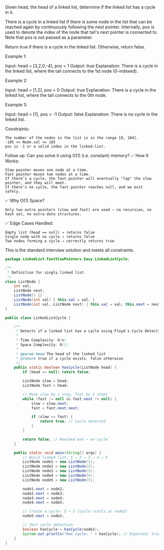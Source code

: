 Given head, the head of a linked list, determine if the linked list has a cycle in it.

There is a cycle in a linked list if there is some node in the list that can be reached again by continuously following the next pointer. Internally, pos is used to denote the index of the node that tail's next pointer is connected to. Note that pos is not passed as a parameter.

Return true if there is a cycle in the linked list. Otherwise, return false.

 

Example 1:

Input: head = [3,2,0,-4], pos = 1
Output: true
Explanation: There is a cycle in the linked list, where the tail connects to the 1st node (0-indexed).

Example 2:

Input: head = [1,2], pos = 0
Output: true
Explanation: There is a cycle in the linked list, where the tail connects to the 0th node.

Example 3:

Input: head = [1], pos = -1
Output: false
Explanation: There is no cycle in the linked list.

 

Constraints:

    The number of the nodes in the list is in the range [0, 104].
    -105 <= Node.val <= 105
    pos is -1 or a valid index in the linked-list.

 

Follow up: Can you solve it using O(1) (i.e. constant) memory?
✅ How It Works: 

    Slow pointer moves one node at a time.
    Fast pointer moves two nodes at a time.
    If there’s a cycle, the fast pointer will eventually "lap" the slow pointer, and they will meet.
    If there’s no cycle, the fast pointer reaches null, and we exit safely.
     

✅ Why O(1) Space? 

    Only two extra pointers (slow and fast) are used — no recursion, no hash set, no extra data structures.
     

✅ Edge Cases Handled: 

    Empty list (head == null) → returns false
    Single node with no cycle → returns false
    Two nodes forming a cycle → correctly returns true
     

This is the standard interview solution and meets all constraints. 


```java
package LinkedList.FastSlowPointers.Easy.LinkedListCycle;

/**
 * Definition for singly-linked list.
 */
class ListNode {
    int val;
    ListNode next;
    ListNode() {}
    ListNode(int val) { this.val = val; }
    ListNode(int val, ListNode next) { this.val = val; this.next = next; }
}

public class LinkedListCycle {

    /**
     * Detects if a linked list has a cycle using Floyd's Cycle Detection Algorithm (Fast & Slow Pointers).
     *
     * Time Complexity: O(n)
     * Space Complexity: O(1)
     *
     * @param head The head of the linked list
     * @return true if a cycle exists, false otherwise
     */
    public static boolean hasCycle(ListNode head) {
        if (head == null) return false;

        ListNode slow = head;
        ListNode fast = head;

        // Move slow by 1 step, fast by 2 steps
        while (fast != null && fast.next != null) {
            slow = slow.next;
            fast = fast.next.next;

            if (slow == fast) {
                return true; // Cycle detected
            }
        }

        return false; // Reached end → no cycle
    }

    public static void main(String[] args) {
        // Build linked list: 1 → 2 → 3 → 4 → 5
        ListNode node1 = new ListNode(1);
        ListNode node2 = new ListNode(2);
        ListNode node3 = new ListNode(3);
        ListNode node4 = new ListNode(4);
        ListNode node5 = new ListNode(5);

        node1.next = node2;
        node2.next = node3;
        node3.next = node4;
        node4.next = node5;

        // Create a cycle: 5 → 2 (cycle starts at node2)
        node5.next = node2;

        // Test cycle detection
        boolean hasCycle = hasCycle(node1);
        System.out.println("Has cycle: " + hasCycle); // Expected: true
    }
}
```